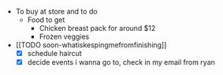   * To buy at store and to do
    * Food to get
      * Chicken breast pack for around $12
      * Frozen veggies
  * [[TODO soon-whatiskespingmefromfinishing]]
    * [x] schedule haircut
    * [x] decide events i wanna go to, check in my email from ryan